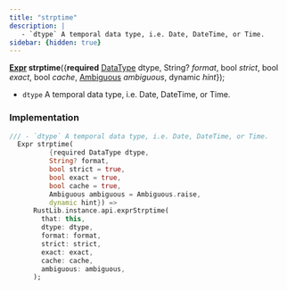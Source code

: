 ```yaml
---
title: "strptime"
description: |
   - `dtype` A temporal data type, i.e. Date, DateTime, or Time.
sidebar: {hidden: true}
---
```

<span class="dart-code"><strong>[Expr] strptime</strong>({<span class="nobr"><strong>required</strong> [DataType] dtype</span>, <span class="nobr">String? <i>format</i></span>, <span class="nobr">bool <i>strict</i></span>, <span class="nobr">bool <i>exact</i></span>, <span class="nobr">bool <i>cache</i></span>, <span class="nobr">[Ambiguous] <i>ambiguous</i></span>, <span class="nobr">dynamic <i>hint</i></span>});</span>

 - `dtype` A temporal data type, i.e. Date, DateTime, or Time.
### Implementation
```dart
/// - `dtype` A temporal data type, i.e. Date, DateTime, or Time.
  Expr strptime(
          {required DataType dtype,
          String? format,
          bool strict = true,
          bool exact = true,
          bool cache = true,
          Ambiguous ambiguous = Ambiguous.raise,
          dynamic hint}) =>
      RustLib.instance.api.exprStrptime(
        that: this,
        dtype: dtype,
        format: format,
        strict: strict,
        exact: exact,
        cache: cache,
        ambiguous: ambiguous,
      );
```

[Expr]: /reference/classes/expr/
[DataType]: /reference/classes/datatype/
[Ambiguous]: /reference/enums/ambiguous/